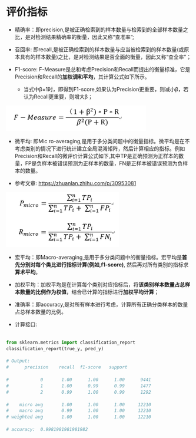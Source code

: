 # 评价指标

* 精确率：即precision,是被正确检索到的样本数量与检索到的全部样本数量之比，是对检测结果精确率的衡量，因此又称“查准率”;
    
* 召回率: 即recall,是被正确检索到的样本数量与应当被检索到的样本数量(或原本具有的样本数量)之比，是对检测结果是否全面的衡量，因此又称“查全率”；

* F1-score: F-Measure是总和考虑Precision和Recall而提出的衡量标准，它是Precision和Recall的**加权调和平均**，其计算公式如下所示。

    * 当式中β=1时，即得到F1-score,如果认为Precision更重要，则减小β，若认为Recall更重要，则增大β；

![f-Measure](https://raw.githubusercontent.com/carrie0307/MyNotes/master/img/f_measure.png)
    
* 微平均: 即Mic ro-averaging,是用于多分类问题中的衡量指标。微平均是在不考虑类别的情况下进行统计建立全局混淆矩阵，然后计算相应的指标。例如Precision和Recall的微评价计算公式如下,其中TP是正确预测为正样本的数量，FP是负样本被错误预测为正样本的数量，FN是正样本被错误预测为负样本的数量。

* 参考文章: https://zhuanlan.zhihu.com/p/30953081

![微评价](https://raw.githubusercontent.com/carrie0307/MyNotes/master/img/micro_avg.png)
    
* 宏平均：即Macro-averaging,是用于多分类问题中的衡量指标。宏平均是**首先分别对每个类比进行指标计算(例如,f1-score)**, 然后再对所有类别的指标求**算术平均**。
    

* 加权平均：加权平均是在计算每个类别对应指标后，将**该类别样本数量占总样本数量的比例作为权值**，结合已计算的指标进行**加权平均计算**；
    

* 准确率：即accuracy,是对所有样本进行考虑，计算所有正确分类样本的数量占总样本数量的比例。

* 计算接口:

```python

from sklearn.metrics import classification_report
classification_report(true_y, pred_y)

# Output:
#      precision    recall  f1-score   support

#            0       1.00      1.00      1.00      9441
#            1       1.00      0.99      0.99      1477
#            2       0.99      1.00      0.99      1292

#    micro avg       1.00      1.00      1.00     12210
#    macro avg       0.99      1.00      1.00     12210
# weighted avg       1.00      1.00      1.00     12210

# accuracy:  0.9981981981981982
```